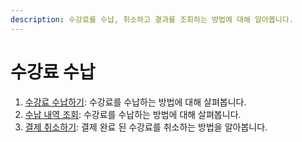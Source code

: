 ```yaml
---
description: 수강료를 수납, 취소하고 결과를 조회하는 방법에 대해 알아봅니다.
---
```


# 수강료 수납

1. [수강료 수납하기](charging.md): 수강료를 수납하는 방법에 대해 살펴봅니다.
2. [수납 내역 조회](charging-1.md): 수강료를 수납하는 방법에 대해 살펴봅니다.
3. [결제 취소하기](cancel.md): 결제 완료 된 수강료를 취소하는 방법을 알아봅니다.
